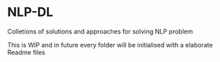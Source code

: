# NLP-DL
Colletions of solutions and approaches for solving NLP problem

This is WIP and in future every folder will be initialised with a elaborate Readme files
